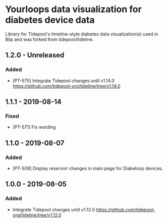 # Yourloops data visualization for diabetes device data
Library for Tidepool's timeline-style diabetes data visualization(s) used in Blip and was forked from tidepool/tideline.

## 1.2.0 - Unreleased
### Added
- [PT-575] Integrate Tidepool changes until v1.14.0 https://github.com/tidepool-org/tideline/tree/v1.14.0

## 1.1.1 - 2019-08-14
### Fixed
- [PT-571] Fix wording

## 1.1.0 - 2019-08-07
### Added
- [PT-508] Display reservoir changes in main page for Diabeloop devices.

## 1.0.0 - 2019-08-05
### Added
- Integrate Tidepool changes until v1.12.0 https://github.com/tidepool-org/tideline/tree/v1.12.0
